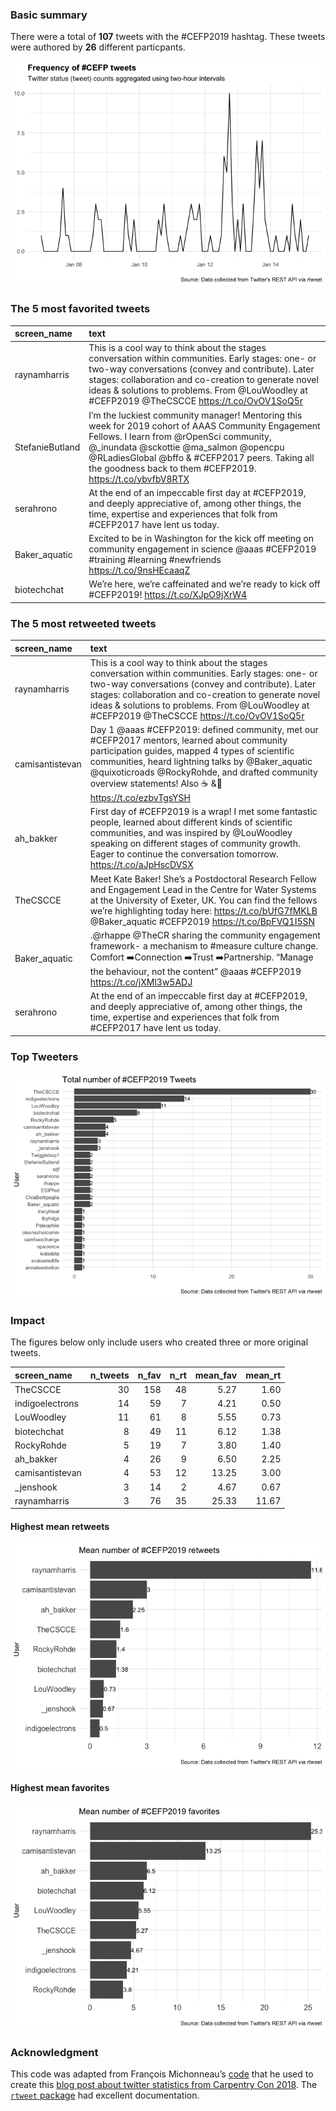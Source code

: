 ### Basic summary

There were a total of **107** tweets with the \#CEFP2019 hashtag. These
tweets were authored by **26** different particpants.

![](rtweets_CEFP2019_figs/tweet_timeline-1.png)

### The 5 most favorited tweets

<table>
<thead>
<tr class="header">
<th style="text-align: left;">screen_name</th>
<th style="text-align: left;">text</th>
</tr>
</thead>
<tbody>
<tr class="odd">
<td style="text-align: left;">raynamharris</td>
<td style="text-align: left;">This is a cool way to think about the stages conversation within communities. Early stages: one- or two-way conversations (convey and contribute). Later stages: collaboration and co-creation to generate novel ideas &amp; solutions to problems. From <span class="citation" data-cites="LouWoodley">@LouWoodley</span> at #CEFP2019 <span class="citation" data-cites="TheCSCCE">@TheCSCCE</span> <a href="https://t.co/OvOV1SoQ5r" class="uri">https://t.co/OvOV1SoQ5r</a></td>
</tr>
<tr class="even">
<td style="text-align: left;">StefanieButland</td>
<td style="text-align: left;">I’m the luckiest community manager! Mentoring this week for 2019 cohort of AAAS Community Engagement Fellows. I learn from <span class="citation" data-cites="rOpenSci">@rOpenSci</span> community, <span class="citation" data-cites="_inundata">@_inundata</span> <span class="citation" data-cites="sckottie">@sckottie</span> <span class="citation" data-cites="ma_salmon">@ma_salmon</span> <span class="citation" data-cites="opencpu">@opencpu</span> <span class="citation" data-cites="RLadiesGlobal">@RLadiesGlobal</span> <span class="citation" data-cites="bffo">@bffo</span> &amp; #CEFP2017 peers. Taking all the goodness back to them #CEFP2019. <a href="https://t.co/ybvfbV8RTX" class="uri">https://t.co/ybvfbV8RTX</a></td>
</tr>
<tr class="odd">
<td style="text-align: left;">serahrono</td>
<td style="text-align: left;">At the end of an impeccable first day at #CEFP2019, and deeply appreciative of, among other things, the time, expertise and experiences that folk from #CEFP2017 have lent us today.</td>
</tr>
<tr class="even">
<td style="text-align: left;">Baker_aquatic</td>
<td style="text-align: left;">Excited to be in Washington for the kick off meeting on community engagement in science <span class="citation" data-cites="aaas">@aaas</span> #CEFP2019 #training #learning #newfriends <a href="https://t.co/9nsHEcaaqZ" class="uri">https://t.co/9nsHEcaaqZ</a></td>
</tr>
<tr class="odd">
<td style="text-align: left;">biotechchat</td>
<td style="text-align: left;">We’re here, we’re caffeinated and we’re ready to kick off #CEFP2019! <a href="https://t.co/XJpO9jXrW4" class="uri">https://t.co/XJpO9jXrW4</a></td>
</tr>
</tbody>
</table>

### The 5 most retweeted tweets

<table>
<thead>
<tr class="header">
<th style="text-align: left;">screen_name</th>
<th style="text-align: left;">text</th>
</tr>
</thead>
<tbody>
<tr class="odd">
<td style="text-align: left;">raynamharris</td>
<td style="text-align: left;">This is a cool way to think about the stages conversation within communities. Early stages: one- or two-way conversations (convey and contribute). Later stages: collaboration and co-creation to generate novel ideas &amp; solutions to problems. From <span class="citation" data-cites="LouWoodley">@LouWoodley</span> at #CEFP2019 <span class="citation" data-cites="TheCSCCE">@TheCSCCE</span> <a href="https://t.co/OvOV1SoQ5r" class="uri">https://t.co/OvOV1SoQ5r</a></td>
</tr>
<tr class="even">
<td style="text-align: left;">camisantistevan</td>
<td style="text-align: left;">Day 1 <span class="citation" data-cites="aaas">@aaas</span> #CEFP2019: defined community, met our #CEFP2017 mentors, learned about community participation guides, mapped 4 types of scientific communities, heard lightning talks by <span class="citation" data-cites="Baker_aquatic">@Baker_aquatic</span> <span class="citation" data-cites="quixoticroads">@quixoticroads</span> <span class="citation" data-cites="RockyRohde">@RockyRohde</span>, and drafted community overview statements! Also ☕ &amp;🍕 <a href="https://t.co/ezbvTgsYSH" class="uri">https://t.co/ezbvTgsYSH</a></td>
</tr>
<tr class="odd">
<td style="text-align: left;">ah_bakker</td>
<td style="text-align: left;">First day of #CEFP2019 is a wrap! I met some fantastic people, learned about different kinds of scientific communities, and was inspired by <span class="citation" data-cites="LouWoodley">@LouWoodley</span> speaking on different stages of community growth. Eager to continue the conversation tomorrow. <a href="https://t.co/aJpHscDVSX" class="uri">https://t.co/aJpHscDVSX</a></td>
</tr>
<tr class="even">
<td style="text-align: left;">TheCSCCE</td>
<td style="text-align: left;">Meet Kate Baker! She’s a Postdoctoral Research Fellow and Engagement Lead in the Centre for Water Systems at the University of Exeter, UK. You can find the fellows we’re highlighting today here: <a href="https://t.co/bUfG7fMKLB" class="uri">https://t.co/bUfG7fMKLB</a> <span class="citation" data-cites="Baker_aquatic">@Baker_aquatic</span> #CEFP2019 <a href="https://t.co/BpFVQ1I5SN" class="uri">https://t.co/BpFVQ1I5SN</a></td>
</tr>
<tr class="odd">
<td style="text-align: left;">Baker_aquatic</td>
<td style="text-align: left;">.@rhappe <span class="citation" data-cites="TheCR">@TheCR</span> sharing the community engagement framework- a mechanism to #measure culture change. Comfort ➡️Connection ➡️Trust ➡️Partnership. “Manage the behaviour, not the content” <span class="citation" data-cites="aaas">@aaas</span> #CEFP2019 <a href="https://t.co/jXMl3w5ADJ" class="uri">https://t.co/jXMl3w5ADJ</a></td>
</tr>
<tr class="even">
<td style="text-align: left;">serahrono</td>
<td style="text-align: left;">At the end of an impeccable first day at #CEFP2019, and deeply appreciative of, among other things, the time, expertise and experiences that folk from #CEFP2017 have lent us today.</td>
</tr>
</tbody>
</table>

### Top Tweeters

![](rtweets_CEFP2019_figs/topusers-1.png)

### Impact

The figures below only include users who created three or more original
tweets.

<table>
<thead>
<tr class="header">
<th style="text-align: left;">screen_name</th>
<th style="text-align: right;">n_tweets</th>
<th style="text-align: right;">n_fav</th>
<th style="text-align: right;">n_rt</th>
<th style="text-align: right;">mean_fav</th>
<th style="text-align: right;">mean_rt</th>
</tr>
</thead>
<tbody>
<tr class="odd">
<td style="text-align: left;">TheCSCCE</td>
<td style="text-align: right;">30</td>
<td style="text-align: right;">158</td>
<td style="text-align: right;">48</td>
<td style="text-align: right;">5.27</td>
<td style="text-align: right;">1.60</td>
</tr>
<tr class="even">
<td style="text-align: left;">indigoelectrons</td>
<td style="text-align: right;">14</td>
<td style="text-align: right;">59</td>
<td style="text-align: right;">7</td>
<td style="text-align: right;">4.21</td>
<td style="text-align: right;">0.50</td>
</tr>
<tr class="odd">
<td style="text-align: left;">LouWoodley</td>
<td style="text-align: right;">11</td>
<td style="text-align: right;">61</td>
<td style="text-align: right;">8</td>
<td style="text-align: right;">5.55</td>
<td style="text-align: right;">0.73</td>
</tr>
<tr class="even">
<td style="text-align: left;">biotechchat</td>
<td style="text-align: right;">8</td>
<td style="text-align: right;">49</td>
<td style="text-align: right;">11</td>
<td style="text-align: right;">6.12</td>
<td style="text-align: right;">1.38</td>
</tr>
<tr class="odd">
<td style="text-align: left;">RockyRohde</td>
<td style="text-align: right;">5</td>
<td style="text-align: right;">19</td>
<td style="text-align: right;">7</td>
<td style="text-align: right;">3.80</td>
<td style="text-align: right;">1.40</td>
</tr>
<tr class="even">
<td style="text-align: left;">ah_bakker</td>
<td style="text-align: right;">4</td>
<td style="text-align: right;">26</td>
<td style="text-align: right;">9</td>
<td style="text-align: right;">6.50</td>
<td style="text-align: right;">2.25</td>
</tr>
<tr class="odd">
<td style="text-align: left;">camisantistevan</td>
<td style="text-align: right;">4</td>
<td style="text-align: right;">53</td>
<td style="text-align: right;">12</td>
<td style="text-align: right;">13.25</td>
<td style="text-align: right;">3.00</td>
</tr>
<tr class="even">
<td style="text-align: left;">_jenshook</td>
<td style="text-align: right;">3</td>
<td style="text-align: right;">14</td>
<td style="text-align: right;">2</td>
<td style="text-align: right;">4.67</td>
<td style="text-align: right;">0.67</td>
</tr>
<tr class="odd">
<td style="text-align: left;">raynamharris</td>
<td style="text-align: right;">3</td>
<td style="text-align: right;">76</td>
<td style="text-align: right;">35</td>
<td style="text-align: right;">25.33</td>
<td style="text-align: right;">11.67</td>
</tr>
</tbody>
</table>

#### Highest mean retweets

![](rtweets_CEFP2019_figs/meanretweet-1.png)

#### Highest mean favorites

![](rtweets_CEFP2019_figs/meanfav-1.png)

### Acknowledgment

This code was adapted from François Michonneau’s
[code](https://github.com/fmichonneau/2018-carpentrycon-tweets/blob/master/index.Rmd)
that he used to create this [blog post about twitter statistics from
Carpentry Con
2018](https://carpentries.org/2018/06/carpentrycon-tweets). The
[`rtweet` package](https://rtweet.info/) had excellent documentation.

